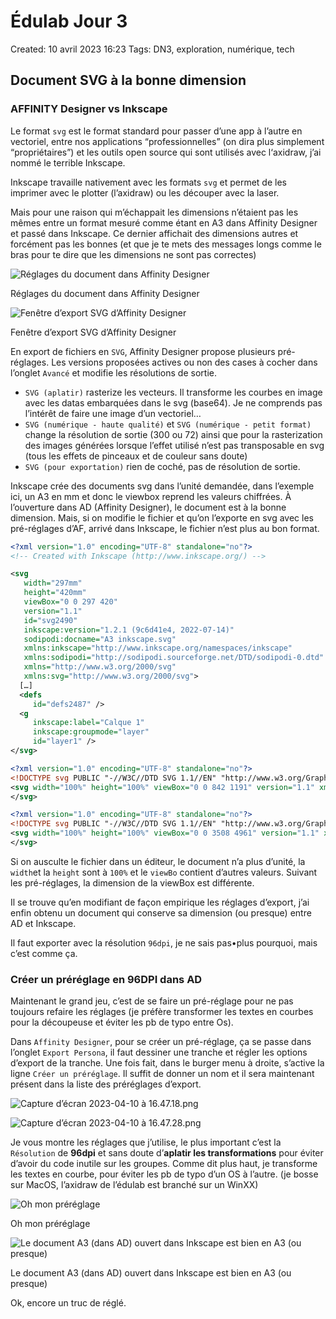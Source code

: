 # Édulab Jour 3

Created: 10 avril 2023 16:23
Tags: DN3, exploration, numérique, tech

## Document SVG à la bonne dimension

### AFFINITY Designer vs Inkscape

Le format `svg` est le format standard pour passer d’une app à l’autre en vectoriel, entre nos applications “professionnelles” (on dira plus simplement “propriétaires”) et les outils open source qui sont utilisés avec l‘axidraw, j’ai nommé le terrible Inkscape.

Inkscape travaille nativement avec les formats `svg` et permet de les imprimer avec le plotter (l’axidraw) ou les découper avec la laser.

Mais pour une raison qui m’échappait les dimensions n’étaient pas les mêmes entre un format mesuré comme étant en A3 dans Affinity Designer et passé dans Inkscape. Ce dernier affichait des dimensions autres et forcément pas les bonnes (et que je te mets des messages longs comme le bras pour te dire que les dimensions ne sont pas correctes)

![Réglages du document dans Affinity Designer](medias/Capture_decran_2023-04-10_a_16.27.49.png)

Réglages du document dans Affinity Designer

![Fenêtre d’export SVG  d’Affinity Designer](medias/Capture_decran_2023-04-10_a_16.29.55.png)

Fenêtre d’export SVG  d’Affinity Designer

En export de fichiers en `SVG`, Affinity Designer propose plusieurs pré-réglages. Les versions proposées actives ou non des cases à cocher dans l’onglet `Avancé` et modifie les résolutions de sortie.

- `SVG (aplatir)` rasterize les vecteurs. Il transforme les courbes en image avec les datas embarquées dans le svg (base64). Je ne comprends pas l’intérêt de faire une image d’un vectoriel…
- `SVG (numérique - haute qualité)` et `SVG (numérique - petit format)` change la résolution de sortie (300 ou 72) ainsi que pour la rasterization des images générées lorsque l’effet utilisé n’est pas transposable en svg (tous les effets de pinceaux et de couleur sans doute)
- `SVG (pour exportation)` rien de coché, pas de résolution de sortie.

Inkscape crée des documents svg dans l’unité demandée, dans l’exemple ici, un A3 en mm et donc le viewbox reprend les valeurs chiffrées. À l’ouverture dans AD (Affinity Designer), le document est à la bonne dimension. Mais, si on modifie le fichier et qu’on l’exporte en svg avec les pré-réglages d’AF, arrivé dans Inkscape, le fichier n’est plus au bon format.

```svg
<?xml version="1.0" encoding="UTF-8" standalone="no"?>
<!-- Created with Inkscape (http://www.inkscape.org/) -->

<svg
   width="297mm"
   height="420mm"
   viewBox="0 0 297 420"
   version="1.1"
   id="svg2490"
   inkscape:version="1.2.1 (9c6d41e4, 2022-07-14)"
   sodipodi:docname="A3 inkscape.svg"
   xmlns:inkscape="http://www.inkscape.org/namespaces/inkscape"
   xmlns:sodipodi="http://sodipodi.sourceforge.net/DTD/sodipodi-0.dtd"
   xmlns="http://www.w3.org/2000/svg"
   xmlns:svg="http://www.w3.org/2000/svg">
  […]
  <defs
     id="defs2487" />
  <g
     inkscape:label="Calque 1"
     inkscape:groupmode="layer"
     id="layer1" />
</svg>
```

```svg
<?xml version="1.0" encoding="UTF-8" standalone="no"?>
<!DOCTYPE svg PUBLIC "-//W3C//DTD SVG 1.1//EN" "http://www.w3.org/Graphics/SVG/1.1/DTD/svg11.dtd">
<svg width="100%" height="100%" viewBox="0 0 842 1191" version="1.1" xmlns="http://www.w3.org/2000/svg" xmlns:xlink="http://www.w3.org/1999/xlink" xml:space="preserve" xmlns:serif="http://www.serif.com/" style="fill-rule:evenodd;clip-rule:evenodd;stroke-linejoin:round;stroke-miterlimit:2;">
</svg>
```

```svg
<?xml version="1.0" encoding="UTF-8" standalone="no"?>
<!DOCTYPE svg PUBLIC "-//W3C//DTD SVG 1.1//EN" "http://www.w3.org/Graphics/SVG/1.1/DTD/svg11.dtd">
<svg width="100%" height="100%" viewBox="0 0 3508 4961" version="1.1" xmlns="http://www.w3.org/2000/svg" xmlns:xlink="http://www.w3.org/1999/xlink" xml:space="preserve" xmlns:serif="http://www.serif.com/" style="fill-rule:evenodd;clip-rule:evenodd;stroke-linejoin:round;stroke-miterlimit:2;">
</svg>
```

Si on ausculte le fichier dans un éditeur, le document n’a plus d’unité, la `width`et la `height` sont à `100%` et le `viewBo`  contient d’autres valeurs. Suivant les pré-réglages, la dimension de la viewBox est différente.

Il se trouve qu’en modifiant de façon empirique les réglages d’export, j’ai enfin obtenu un document qui conserve sa dimension (ou presque) entre AD et Inkscape.

Il faut exporter avec la résolution `96dpi`, je ne sais pas•plus pourquoi, mais c’est comme ça.

### Créer un préréglage en 96DPI dans AD

Maintenant le grand jeu, c’est de se faire un pré-réglage pour ne pas toujours refaire les réglages (je préfère transformer les textes en courbes pour la découpeuse et éviter les pb de typo entre Os).

Dans `Affinity Designer`, pour se créer un pré-réglage, ça se passe dans l’onglet `Export Persona`, il faut dessiner une tranche et régler les options d’export de la tranche. Une fois fait, dans le burger menu à droite, s’active la ligne `Créer un préréglage`. Il suffit de donner un nom et il sera maintenant présent dans la liste des préréglages d’export.

![Capture d’écran 2023-04-10 à 16.47.18.png](medias/Capture_decran_2023-04-10_a_16.47.18.png)

![Capture d’écran 2023-04-10 à 16.47.28.png](medias/Capture_decran_2023-04-10_a_16.47.28.png)

Je vous montre les réglages que j’utilise, le plus important c’est la `Résolution` de **96dpi** et sans doute d’**aplatir les transformations** pour éviter d’avoir du code inutile sur les groupes. Comme dit plus haut, je transforme les textes en courbe, pour éviter les pb de typo d’un OS à l’autre. (je bosse sur MacOS, l’axidraw de l’édulab est branché sur un WinXX)

![Oh mon préréglage](medias/Capture_decran_2023-04-10_a_17.19.22.png)

Oh mon préréglage

![Le document A3 (dans AD) ouvert dans Inkscape est bien en A3 (ou presque)](medias/Capture_decran_2023-04-10_a_17.35.59.png)

Le document A3 (dans AD) ouvert dans Inkscape est bien en A3 (ou presque)

Ok, encore un truc de réglé.
